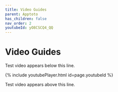```yaml
---
title: Video Guides
parent: Apptoto
has_children: false
nav_order: 2
youtubeId: yO8CSCQ4_QQ
---
```


# Video Guides

Test video appears below this line.

{% include youtubePlayer.html id=page.youtubeId %}

Test video appears above this line.
